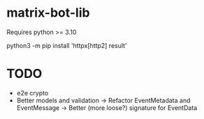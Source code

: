 # matrix-bot-lib

Requires python >= 3.10

python3 -m pip install 'httpx[http2] result'

# TODO

* e2e crypto
* Better models and validation
  -> Refactor EventMetadata and EventMessage
  -> Better (more loose?) signature for EventData
